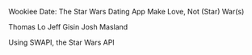 Wookiee Date: The Star Wars Dating App
Make Love, Not (Star) War(s)

Thomas Lo
Jeff Gisin
Josh Masland

Using SWAPI, the Star Wars API
